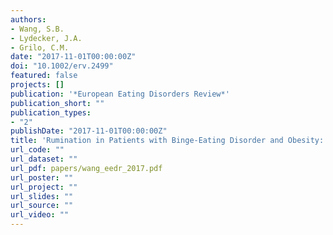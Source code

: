 ```yaml
---
authors:
- Wang, S.B.
- Lydecker, J.A.
- Grilo, C.M.
date: "2017-11-01T00:00:00Z"
doi: "10.1002/erv.2499"
featured: false
projects: []
publication: '*European Eating Disorders Review*'
publication_short: ""
publication_types:
- "2"
publishDate: "2017-11-01T00:00:00Z"
title: 'Rumination in Patients with Binge-Eating Disorder and Obesity: Associations with Eating-Disorder Psychopathology and Weight- bias Internalization'
url_code: ""
url_dataset: ""
url_pdf: papers/wang_eedr_2017.pdf
url_poster: ""
url_project: ""
url_slides: ""
url_source: ""
url_video: ""
---
```


